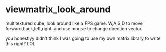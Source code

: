 # viewmatrix_look_around
multitextured cube, look around like a FPS game. W,A,S,D to move forward,back,left,right. and use mouse to change direction vector.

you honestlyy didn't think I was going to use my own matrix library to write this right? LOL
